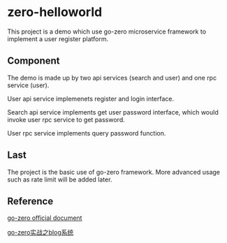 # zero-helloworld

This project is a demo which use go-zero microservice framework to implement a user register platform.

## Component

The demo is made up by two api services (search and user) and one rpc service (user). 

User api service implemenets register and login interface.

Search api service implements get user password interface, which would invoke user rpc service to get password.

User rpc service implements query password function.

## Last

The project is the basic use of go-zero framework. More advanced usage such as rate limit will be added later.

## Reference

[go-zero official document](https://go-zero.dev/cn/api-coding.html)

[go-zero实战之blog系统](https://mp.weixin.qq.com/s/XCm5xTx6dLR3uJFKEFx6Mw)

